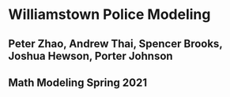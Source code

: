 # Williamstown Police Modeling

## Peter Zhao, Andrew Thai, Spencer Brooks, Joshua Hewson, Porter Johnson
## Math Modeling Spring 2021

